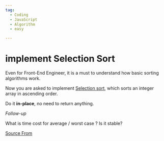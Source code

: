 ```yaml
---
tag:
  - Coding
  - JavaScript
  - Algorithm
  - easy

---
```

  
# implement Selection Sort

Even for Front-End Engineer, it is a must to understand how basic sorting algorithms work.

Now you are asked to implement [Selection sort](https://en.wikipedia.org/wiki/Selection_sort), which sorts an integer array in ascending order.

Do it **in-place**, no need to return anything.

_Follow-up_

What is time cost for average / worst case ? Is it stable?


[Source From](https://bigfrontend.dev/problem/implement-Selection-Sort)

  